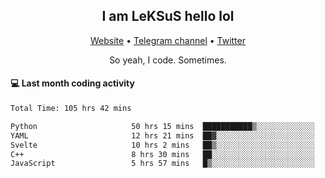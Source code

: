 <h2 align="center">I am LeKSuS hello lol</h2>
<div align="center">
  <a href="https://leksus.net">Website</a> •
  <a href="https://t.me/leksus_was_here">Telegram channel</a> •
  <a href="https://twitter.com/___LeKSuS___">Twitter</a>
</div>
<p align="center">So yeah, I code. Sometimes.</p>

#### :computer: Last month coding activity
<!--START_SECTION:waka-->

```txt
Total Time: 105 hrs 42 mins

Python                     50 hrs 15 mins  ███████████▒░░░░░░░░░░░░░   45.18 %
YAML                       12 hrs 21 mins  ██▓░░░░░░░░░░░░░░░░░░░░░░   11.11 %
Svelte                     10 hrs 2 mins   ██▒░░░░░░░░░░░░░░░░░░░░░░   09.03 %
C++                        8 hrs 30 mins   ██░░░░░░░░░░░░░░░░░░░░░░░   07.65 %
JavaScript                 5 hrs 57 mins   █▒░░░░░░░░░░░░░░░░░░░░░░░   05.35 %
```

<!--END_SECTION:waka-->

<!-- flag{4_l0t_0f_1nter35t1ng_th1ng5_4r3_1n_publ1c_d0m41n} -->
